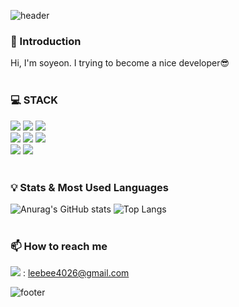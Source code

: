 ![header](https://capsule-render.vercel.app/api?type=waving&color=7F7FD5&text=%20%20%20&height=200&fontSize=90&fontColor=ffffff)

### 🙌 Introduction
Hi, I'm soyeon.
I trying to become a nice developer😎
<br>
<br>

### 💻 STACK

![](https://img.shields.io/badge/Javascript-F7DF1E?style=flat-square&logo=JavaScript&logoColor=black)
![](https://img.shields.io/badge/HTML5-E34F26?style=flat-square&logo=HTML5&logoColor=white)
![](https://img.shields.io/badge/CSS3-1572B6?style=flat-square&logo=CSS3&logoColor=white)
<br>
![](https://img.shields.io/badge/React-61DAFB?style=flat-square&logo=React&logoColor=black)
![](https://img.shields.io/badge/Redux-764ABC?style=flat-square&logo=Redux&logoColor=white)
![](https://img.shields.io/badge/Vue-4FC08D?style=flat-square&logo=Vue.js&logoColor=black)
<br>
![](https://img.shields.io/badge/Visual_Studio_Code-E10098?style=flat-square&logo=VisualStudioCode&logoColor=white)
![](https://img.shields.io/badge/PyCharm-green?style=flat-square&logo=PyCharm&logoColor=white)
<br>
<br>

### 💡 Stats & Most Used Languages
![Anurag's GitHub stats](https://github-readme-stats.vercel.app/api?username=leebee2&show_icons=true&theme=radical)
![Top Langs](https://github-readme-stats.vercel.app/api/top-langs/?username=leebee2&layout=compact&theme=radical)
<br>
<br>


### 📫 How to reach me
<img src="https://img.shields.io/badge/Gmail-white?style=flat&logo=Gmail&logoColor=EA4335"/> : leebee4026@gmail.com


![footer](https://capsule-render.vercel.app/api?section=footer&type=waving&color=7F7FD5)

